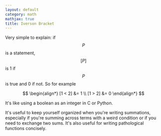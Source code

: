 ```yaml
---
layout: default
category: math
mathjax: true
title: Iverson Bracket
---
```


Very simple to explain: if $$ P $$ is a statement, $$ [P] $$ is 1 if $$ P $$ is true and 0 if not. So for example

$$
\begin{align*} [1 < 2] &= 1 \\ [1 > 2] &= 0 \end{align*}
$$

It's like using a boolean as an integer in C or Python.

It's useful to keep yourself organized when you're writing summations, especially if you're summing across terms with a weird condition or if you need to exchange two sums. It's also useful for writing pathological functions concisely.
